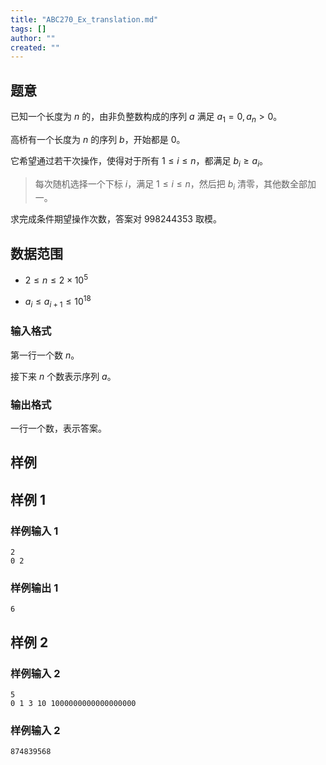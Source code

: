 ```yaml
---
title: "ABC270_Ex_translation.md"
tags: []
author: ""
created: ""
---
```


## 题意

已知一个长度为 $n$ 的，由非负整数构成的序列 $a$ 满足 $a_1=0,a_n>0$。

高桥有一个长度为 $n$ 的序列 $b$，开始都是 $0$。

它希望通过若干次操作，使得对于所有 $1\le i\le n$，都满足 $b_i \ge a_i$。

> 每次随机选择一个下标 $i$，满足 $1\le i\le n$，然后把 $b_i$ 清零，其他数全部加一。

求完成条件期望操作次数，答案对 $998244353$ 取模。
    
## 数据范围

- $2\le n\le 2\times 10^5$

- $a_i\le a_{i+1}\le 10^{18}$

### 输入格式

第一行一个数 $n$。

接下来 $n$ 个数表示序列 $a$。

### 输出格式

一行一个数，表示答案。

## 样例

## 样例 1
    
### 样例输入 1

```
2
0 2
```

### 样例输出 1
    
```
6
```

## 样例 2

### 样例输入 2

```
5
0 1 3 10 1000000000000000000
```
    
### 样例输入 2

```
874839568
```

